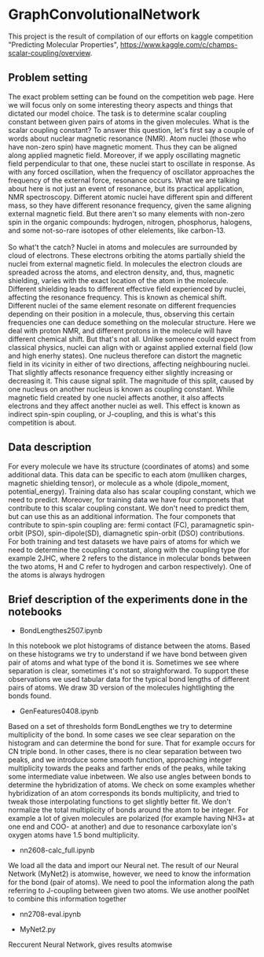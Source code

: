 # GraphConvolutionalNetwork
This project is the result of compilation of our efforts on kaggle competition "Predicting Molecular Properties", https://www.kaggle.com/c/champs-scalar-coupling/overview.

## Problem setting

The exact problem setting can be found on the competition web page. Here we will focus only on some interesting theory aspects and things that dictated our model choice.
The task is to determine scalar coupling constant between given pairs of atoms in the given molecules. 
What is the scalar coupling constant? To answer this question, let's first say a couple of words about nuclear magnetic resonance (NMR). Atom nuclei (those who have non-zero spin) have magnetic moment. Thus they can be aligned along applied magnetic field. 
Moreover, if we apply oscillating magnetic field perpendicular to that one, these nuclei start to oscillate in response. As with any forced oscillation, when the frequency of oscillator approaches the frequency of the external force, resonance occurs. 
What we are talking about here is not just an event of resonance, but its practical application, NMR spectroscopy. Different atomic nuclei have different spin and different mass, so they have different resonance frequency, given the same aligning external magnetic field. But there aren't so many elements with non-zero spin in the organic compounds: hydrogen, nitrogen, phosphorus, halogens, and some not-so-rare isotopes of other elelements, like carbon-13.<br><br>
So what't the catch? Nuclei in atoms and molecules are surrounded by cloud of electrons. These electrons orbiting the atoms partially shield the nuclei from external magnetic field. In molecules the electron clouds are spreaded across the atoms, and electron density, and, thus, magnetic shielding, varies with the exact location of the atom in the molecule. Different shielding leads to different effective field experienced by nuclei, affecting the resonance frequency. This is known as chemical shift.
Different nuclei of the same element resonate on different frequencies depending on their position in a molecule, thus, observing this certain frequencies one can deduce something on the molecular structure. Here we deal with proton NMR, and different protons in the molecule will have different chemical shift. But that's not all. Unlike someone could expect from classical physics, nuclei can align with or against applied external field (low and high enerhy states). One nucleus therefore can distort the magnetic field in its vicinity in either of two directions, affecting neighbouring nuclei. That slightly affects resonance frequency either slightly increasing or decreasing it. This cause signal split. The magnitude of this split, caused by one nucleus on another nucleus is known as coupling constant. While magnetic field created by one nuclei affects another, it also affects electrons and they affect another nuclei as well. This effect is known as indirect spin-spin coupling, or J-coupling, and this is what's this competition is about.

## Data description

For every molecule we have its structure (coordinates of atoms) and some additional data. This data can be specific to each atom (mulliken charges, magnetic shielding tensor), or molecule as a whole (dipole_moment, potential_energy). Training data also has scalar coupling constant, which we need to predict. Moreover, for training data we have four componets that contribute to this scalar coupling constant. We don't need to predict them, but can use this as an additional information.
The four componets that contribute to spin-spin coupling are: fermi contact (FC), paramagnetic spin-orbit (PSO), spin-dipole(SD), diamagnetic spin-orbit (DSO) contributions. For both training and test datasets we have pairs of atoms for which we need to determine the coupling constant, along with the coupling type (for example 2JHC, where 2 refers to the distance in molecular bonds between the two atoms, H and C refer to hydrogen and carbon respectively). One of the atoms is always hydrogen

## Brief description of the experiments done in the notebooks

- BondLengthes2507.ipynb

In this notebook we plot histograms of distance between the atoms. Based on these histograms we try to understand if we have bond between given pair of atoms and what type of the bond it is. Sometimes we see where separation is clear, sometimes it's not so straighforward. To support these observations we used tabular data for the typical bond lengths of different pairs of atoms. We draw 3D version of the molecules hightlighting the bonds found.

- GenFeatures0408.ipynb

Based on a set of thresholds form BondLengthes we try to determine multiplicity of the bond. In some cases we see clear separation on the histogram and can determine the bond for sure. That for example occurs for CN triple bond. In other cases, there is no clear separation between two peaks, and we introduce some smooth function, approaching integer multiplicity towards the peaks and farther ends of the peaks, while taking some intermediate value inbetween. We also use angles between bonds to determine the hybridization of atoms. We check on some examples whether hybridization of an atom corresponds its bonds multiplicity, and tried to tweak those interpolating functions to get slightly better fit. We don't normalize the total multiplicity of bonds around the atom to be integer. For example a lot of given molecules are polarized (for example having NH3+ at one end and COO- at another) and due to resonance carboxylate ion's oxygen atoms have 1.5 bond multiplicity.

- nn2608-calc_full.ipynb

We load all the data and import our Neural net. The result of our Neural Network (MyNet2) is atomwise, however, we need to know the information for the bond (pair of atoms). We need to pool the information along the path referring to J-coupling between given two atoms. We use another poolNet to combine this information together

- nn2708-eval.ipynb

- MyNet2.py

Reccurent Neural Network, gives results atomwise
